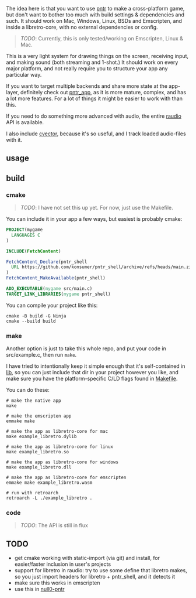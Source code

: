 The idea here is that you want to use [pntr](https://github.com/robloach/pntr) to make a cross-platform game, but don't want to bother too much with build settings & dependencies and such. It should work on Mac, Windows, Linux, BSDs and Emscripten, and inside a libretro-core, with no external dependencies or config.

> *TODO*: Currently, this is only tested/working on Emscripten, Linux & Mac.

This is a very light system for drawing things on the screen, receiving input, and making sound (both streaming and 1-shot.) It should work on every major platform, and not really require you to structure your app any particular way.

If you want to target multiple backends and share more state at the app-layer, definitely check out [pntr_app](https://github.com/robloach/pntr_app), as it is more mature, complex, and has a lot more features. For a lot of things it might be easier to work with than this.

If you need to do something more advanced with audio, the entire [raudio](https://github.com/raysan5/raudio) API is available.

I also include [cvector](https://github.com/eteran/c-vector), because it's so useful, and I track loaded audio-files with it.

## usage

## build

### cmake

> *TODO*: I have not set this up yet. For now, just use the Makefile.

You can include it in your app a few ways, but easiest is probably cmake:

```cmake
PROJECT(mygame
  LANGUAGES C
)

INCLUDE(FetchContent)

FetchContent_Declare(pntr_shell
  URL https://github.com/konsumer/pntr_shell/archive/refs/heads/main.zip
)
FetchContent_MakeAvailable(pntr_shell)

ADD_EXECUTABLE(mygame src/main.c)
TARGET_LINK_LIBRARIES(mygame pntr_shell)
```

You can compile your project like this:

```
cmake -B build -G Ninja
cmake --build build
```

### make

Another option is just to take this whole repo, and put your code in src/example.c, then run `make`.

I have tried to intentionally keep it simple enough that it's self-contained in [lib](src/lib), so you can just include that dir in your project however you like, and make sure you have the platform-specific C/LD flags found in [Makefile](Makefile).

You can do these:

```
# make the native app
make

# make the emscripten app
emmake make

# make the app as libretro-core for mac
make example_libretro.dylib

# make the app as libretro-core for linux
make example_libretro.so

# make the app as libretro-core for windows
make example_libretro.dll

# make the app as libretro-core for emscripten
emmake make example_libretro.wasm

# run with retroarch
retroarch -L ./example_libretro .
```

### code

> *TODO*: The API is still in flux


## TODO

- get cmake working with static-import (via git) and install, for easier/faster inclusion in user's projects
- support for libretro in raudio: try to use some define that libretro makes, so you just import headers for libretro + pntr_shell, and it detects it
- make sure this works in emscripten
- use this in [null0-pntr](https://github.com/konsumer/null0-pntr)

